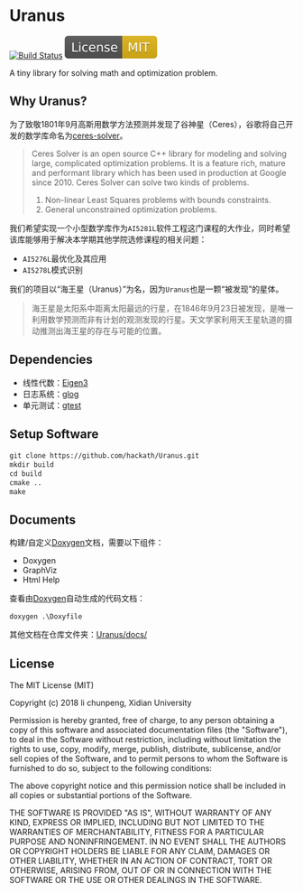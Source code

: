 # Uranus
[![Build Status](https://travis-ci.org/hackath/Uranus.svg?branch=master)](https://travis-ci.org/hackath/Uranus)
[![License: MIT](./docs/license_badge.svg)](./LICENSE)

A tiny library for solving math and optimization problem.

## Why Uranus?

为了致敬1801年9月高斯用数学方法预测并发现了谷神星（Ceres），谷歌将自己开发的数学库命名为[ceres-solver](https://github.com/ceres-solver/ceres-solver)。

> Ceres Solver is an open source C++ library for modeling and solving large, complicated optimization problems. It is a feature rich, mature and performant library which has been used in production at Google since 2010. Ceres Solver can solve two kinds of problems.
>1. Non-linear Least Squares problems with bounds constraints.
>2. General unconstrained optimization problems.

我们希望实现一个小型数学库作为`AI5281L`软件工程这门课程的大作业，同时希望该库能够用于解决本学期其他学院选修课程的相关问题：

- `AI5276L`最优化及其应用
- `AI5278L`模式识别

我们的项目以“海王星（Uranus）”为名，因为`Uranus`也是一颗“被发现”的星体。

> 海王星是太阳系中距离太阳最远的行星，在1846年9月23日被发现，是唯一利用数学预测而非有计划的观测发现的行星。天文学家利用天王星轨道的摄动推测出海王星的存在与可能的位置。

## Dependencies
- 线性代数：[Eigen3](http://eigen.tuxfamily.org/index.php?title=Main_Page)
- 日志系统：[glog](https://github.com/google/glog)
- 单元测试：[gtest](https://github.com/google/googletest.git)

## Setup Software
```shell
git clone https://github.com/hackath/Uranus.git
mkdir build
cd build
cmake ..
make
```
## Documents
构建/自定义[Doxygen](http://www.doxygen.org/)文档，需要以下组件：
- Doxygen
- GraphViz
- Html Help

查看由[Doxygen](http://www.doxygen.org/)自动生成的代码文档：
```shell
doxygen .\Doxyfile
```
其他文档在仓库文件夹：[Uranus/docs/](https://github.com/hackath/Uranus/tree/master/docs)

## License

The MIT License (MIT)

Copyright (c) 2018 li chunpeng, Xidian University

Permission is hereby granted, free of charge, to any person obtaining a copy of this software and associated documentation files (the "Software"), to deal in the Software without restriction, including without limitation the rights to use, copy, modify, merge, publish, distribute, sublicense, and/or sell copies of the Software, and to permit persons to whom the Software is furnished to do so, subject to the following conditions:

The above copyright notice and this permission notice shall be included in all copies or substantial portions of the Software.

THE SOFTWARE IS PROVIDED "AS IS", WITHOUT WARRANTY OF ANY KIND, EXPRESS OR IMPLIED, INCLUDING BUT NOT LIMITED TO THE WARRANTIES OF MERCHANTABILITY, FITNESS FOR A PARTICULAR PURPOSE AND NONINFRINGEMENT. IN NO EVENT SHALL THE AUTHORS OR COPYRIGHT HOLDERS BE LIABLE FOR ANY CLAIM, DAMAGES OR OTHER LIABILITY, WHETHER IN AN ACTION OF CONTRACT, TORT OR OTHERWISE, ARISING FROM, OUT OF OR IN CONNECTION WITH THE SOFTWARE OR THE USE OR OTHER DEALINGS IN THE SOFTWARE.